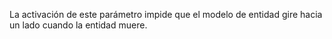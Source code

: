 La activación de este parámetro impide que el modelo de entidad gire hacia un lado cuando la entidad muere.